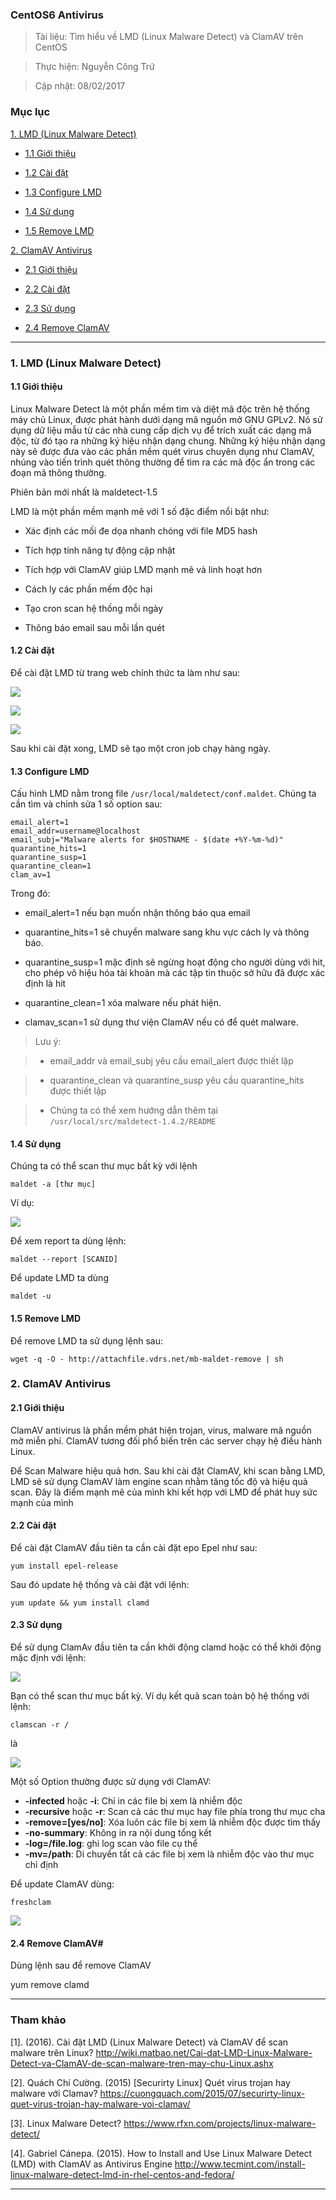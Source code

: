 ### CentOS6 Antivirus

> Tài liệu: Tìm hiểu về LMD (Linux Malware Detect) và ClamAV trên CentOS

> Thực hiện: Nguyễn Công Trứ 

> Cập nhật: 08/02/2017

### Mục lục

[1. LMD (Linux Malware Detect)](#1)

- [1.1 Giới thiệu](#1.1)

- [1.2 Cài đặt ](#1.2)

- [1.3 Configure LMD](#1.3)

- [1.4 Sử dụng](#1.4)

- [1.5 Remove LMD](#1.5)

[2. ClamAV Antivirus](#2)

- [2.1 Giới thiệu](#2.1)

- [2.2 Cài đặt ](#2.2)

- [2.3 Sử dụng](#2.3)

- [2.4 Remove ClamAV](2.4)

***

<a name="1"></a>
### 1. LMD (Linux Malware Detect)

<a name="1.1"></a>
#### 1.1 Giới thiệu

Linux Malware Detect là một phần mềm tìm và diệt mã độc trên hệ thống máy chủ Linux, được phát hành dưới dạng mã nguồn mở GNU GPLv2. Nó sử dụng dữ liệu mẫu từ các nhà cung cấp dịch vụ để trích xuất các dạng mã độc, từ đó tạo ra những ký hiệu nhận dạng chung. Những ký hiệu nhận dạng này sẽ được đưa vào các phần mềm quét virus chuyên dụng như ClamAV, nhúng vào tiến trình quét thông thường để tìm ra các mã độc ẩn trong các đoạn mã thông thường.

Phiên bản mới nhất là maldetect-1.5

LMD là một phần mềm mạnh mẽ với 1 số đặc điểm nổi bật như:

- Xác định các mối đe dọa nhanh chóng với file MD5 hash

- Tích hợp tính năng tự động cập nhật

- Tích hợp với ClamAV giúp LMD mạnh mẽ và linh hoạt hơn

- Cách ly các phần mềm độc hại 

- Tạo cron scan hệ thống mỗi ngày

- Thông báo email sau mỗi lần quét

<a name="1.2"></a>
#### 1.2 Cài đặt 

Để cài đặt LMD từ trang web chính thức ta làm như sau:

![](https://github.com/hellsins/sysadmin_level1/blob/master/Task29_CentOS6_Antivirus/Image/1.png)

![](https://github.com/hellsins/sysadmin_level1/blob/master/Task29_CentOS6_Antivirus/Image/2.png)

![](https://github.com/hellsins/sysadmin_level1/blob/master/Task29_CentOS6_Antivirus/Image/3.png)



Sau khi cài đặt xong, LMD sẽ tạo một cron job chạy hàng ngày.

<a name="1.3"></a>
#### 1.3 Configure LMD

Cấu hình LMD nằm trong file `/usr/local/maldetect/conf.maldet`. Chúng ta cần tìm và chỉnh sửa 1 số option sau:

```
email_alert=1
email_addr=username@localhost
email_subj="Malware alerts for $HOSTNAME - $(date +%Y-%m-%d)"
quarantine_hits=1
quarantine_susp=1
quarantine_clean=1
clam_av=1
```

Trong đó: 

- email_alert=1 nếu bạn muốn nhận thông báo qua email

- quarantine_hits=1 sẽ chuyển malware sang khu vực cách ly và thông báo.

- quarantine_susp=1 mặc định sẽ ngừng hoạt động cho người dùng với hit, cho phép vô hiệu hóa tài khoản mà các tập tin thuộc sở hữu đã được xác định là hit

- quarantine_clean=1 xóa malware nếu phát hiện.

- clamav_scan=1 sử dụng thư viện ClamAV nếu có để quét malware.

> Lưu ý:

> 	- email_addr và email_subj  yêu cầu email_alert được thiết lập

> 	- quarantine_clean và quarantine_susp yêu cầu quarantine_hits được thiết lập

> 	- Chúng ta có thể xem hướng dẫn thêm tại `/usr/local/src/maldetect-1.4.2/README`

<a name="1.4"></a>
#### 1.4 Sử dụng

Chúng ta có thể scan thư mục bất kỳ với lệnh

```
maldet -a [thư mục]
```
Ví dụ:

![](https://github.com/hellsins/sysadmin_level1/blob/master/Task29_CentOS6_Antivirus/Image/4.png)

Để xem report ta dùng lệnh:

```
maldet --report [SCANID]
```

Để update LMD ta dùng 

```
maldet -u
```

<a name="1.5"></a>
#### 1.5 Remove LMD

Để remove LMD ta sử dụng lệnh sau:

```
wget -q -O - http://attachfile.vdrs.net/mb-maldet-remove | sh
```

<a name="2"></a>
### 2. ClamAV Antivirus

<a name="2.1"></a>
#### 2.1 Giới thiệu

ClamAV antivirus là phần mềm  phát hiện trojan, virus, malware  mã nguồn mở miễn phí. ClamAV tương đối phổ biến trên các server chạy hệ điều hành Linux. 

Để Scan Malware hiệu quả hơn. Sau khi cài đặt ClamAV, khi scan bằng LMD, LMD sẽ sử dụng ClamAV làm engine scan nhằm tăng tốc độ và hiệu quả scan. Đây là điểm mạnh mẽ của mình khi kết hợp với LMD để phát huy sức mạnh của mình

<a name="2.2"></a>
#### 2.2 Cài đặt 

Để cài đặt ClamAV đầu tiên ta cần cài đặt epo Epel như sau:

```
yum install epel-release
```

Sau đó update hệ thống và cài đặt với lệnh:

```
yum update && yum install clamd
```

<a name="2.3"></a>
#### 2.3 Sử dụng

Để sử dụng ClamAv đầu tiên ta cần khởi động clamd hoặc có thể khởi động mặc định với lệnh:

![](https://github.com/hellsins/sysadmin_level1/blob/master/Task29_CentOS6_Antivirus/Image/6.png)

Bạn có thể scan thư mục bất kỳ. Ví dụ kết quả scan toàn bộ hệ thống với lệnh:

```
clamscan -r /
```
là 

![](https://github.com/hellsins/sysadmin_level1/blob/master/Task29_CentOS6_Antivirus/Image/8.png)

Một số Option thường được sử dụng với ClamAV:

- __-infected__ hoặc __-i__: Chỉ in các file bị xem là nhiễm độc
- __-recursive__ hoặc __-r__: Scan cả các thư mục hay file phía trong thư mục cha
- __-remove=[yes/no]__: Xóa luôn các file bị xem là nhiễm độc được tìm thấy
- __-no-summary__: Không in ra nội dung tổng kết
- __-log=/file.log__: ghi log scan vào file cụ thể
- __-mv=/path__: Di chuyển tất cả các file bị xem là nhiễm độc vào thư mục chỉ định

Để update ClamAV dùng:

```
freshclam
```

![](https://github.com/hellsins/sysadmin_level1/blob/master/Task29_CentOS6_Antivirus/Image/7.png)

<a name="2.4"></a>
#### 2.4 Remove ClamAV#

Dùng lệnh sau để remove ClamAV

yum remove clamd

***

### Tham khảo

[1]. (2016). Cài đặt LMD (Linux Malware Detect) và ClamAV để scan malware trên Linux? http://wiki.matbao.net/Cai-dat-LMD-Linux-Malware-Detect-va-ClamAV-de-scan-malware-tren-may-chu-Linux.ashx

[2]. Quách Chí Cường. (2015) [Securirty Linux] Quét virus trojan hay malware với Clamav? https://cuongquach.com/2015/07/securirty-linux-quet-virus-trojan-hay-malware-voi-clamav/

[3]. Linux Malware Detect? https://www.rfxn.com/projects/linux-malware-detect/

[4]. Gabriel Cánepa. (2015). How to Install and Use Linux Malware Detect (LMD) with ClamAV as Antivirus Engine http://www.tecmint.com/install-linux-malware-detect-lmd-in-rhel-centos-and-fedora/

***
